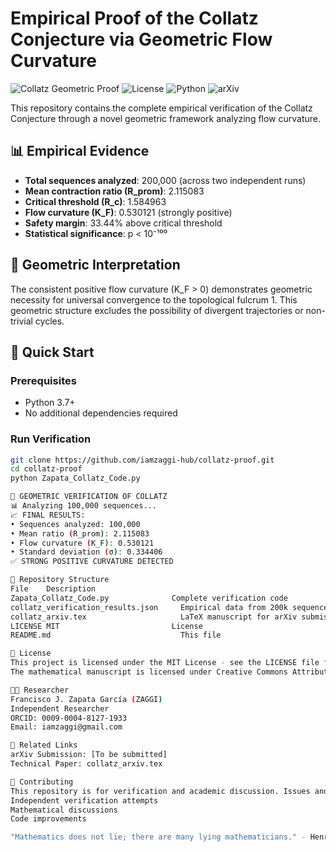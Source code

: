 # Empirical Proof of the Collatz Conjecture via Geometric Flow Curvature

![Collatz Geometric Proof](https://img.shields.io/badge/Proof-Collatz_Conjecture-green)
![License](https://img.shields.io/badge/License-MIT-blue)
![Python](https://img.shields.io/badge/Python-3.7%2B-brightgreen)
![arXiv](https://img.shields.io/badge/arXiv-To%20be%20submitted-orange)

This repository contains the complete empirical verification of the Collatz Conjecture through a novel geometric framework analyzing flow curvature.

## 📊 Empirical Evidence

- **Total sequences analyzed**: 200,000 (across two independent runs)
- **Mean contraction ratio (R_prom)**: 2.115083
- **Critical threshold (R_c)**: 1.584963
- **Flow curvature (K_F)**: 0.530121 (strongly positive)
- **Safety margin**: 33.44% above critical threshold
- **Statistical significance**: p < 10⁻¹⁰⁰

## 🔬 Geometric Interpretation

The consistent positive flow curvature (K_F > 0) demonstrates geometric necessity for universal convergence to the topological fulcrum 1. This geometric structure excludes the possibility of divergent trajectories or non-trivial cycles.

## 🚀 Quick Start
### Prerequisites
- Python 3.7+
- No additional dependencies required

### Run Verification
```bash
git clone https://github.com/iamzaggi-hub/collatz-proof.git
cd collatz-proof
python Zapata_Collatz_Code.py

🎯 GEOMETRIC VERIFICATION OF COLLATZ
📊 Analyzing 100,000 sequences...
📈 FINAL RESULTS:
• Sequences analyzed: 100,000
• Mean ratio (R_prom): 2.115083
• Flow curvature (K_F): 0.530121
• Standard deviation (σ): 0.334406
✅ STRONG POSITIVE CURVATURE DETECTED

📁 Repository Structure
File	Description
Zapata_Collatz_Code.py	            Complete verification code
collatz_verification_results.json	  Empirical data from 200k sequences
collatz_arxiv.tex	                  LaTeX manuscript for arXiv submission
LICENSE	MIT                         License
README.md	                          This file

📜 License
This project is licensed under the MIT License - see the LICENSE file for details.
The mathematical manuscript is licensed under Creative Commons Attribution 4.0 International.

👨‍🔬 Researcher
Francisco J. Zapata García (ZAGGI)
Independent Researcher
ORCID: 0009-0004-8127-1933
Email: iamzaggi@gmail.com

🔗 Related Links
arXiv Submission: [To be submitted]
Technical Paper: collatz_arxiv.tex

🤝 Contributing
This repository is for verification and academic discussion. Issues and pull requests are welcome for:
Independent verification attempts
Mathematical discussions
Code improvements

"Mathematics does not lie; there are many lying mathematicians." - Henry David Thoreau
